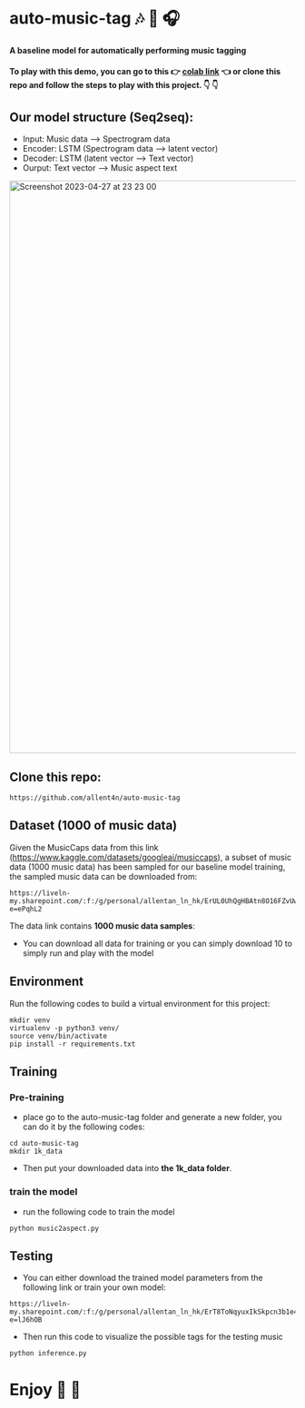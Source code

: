 # auto-music-tag :notes: :guitar: :headphones:	

#### A baseline model for automatically performing music tagging

#### To play with this demo, you can go to this :point_right: [colab link](https://colab.research.google.com/drive/10hhthqFWaMbe_oWFYN2nw12uTNYBAYgc?usp=sharing) :point_left:	or **clone this repo and follow the steps** to play with this project. :point_down:	:point_down:	

## Our model structure (Seq2seq):
* Input: Music data --> Spectrogram data
* Encoder: LSTM (Spectrogram data --> latent vector)
* Decoder: LSTM (latent vector --> Text vector)
* Ourput: Text vector --> Music aspect text

<img width="1009" alt="Screenshot 2023-04-27 at 23 23 00" src="https://user-images.githubusercontent.com/78404109/235127908-c2a570c9-5fff-4a68-8d70-11ee61907baa.png">

## Clone this repo:
``` 
https://github.com/allent4n/auto-music-tag
```

## Dataset (1000 of music data)

Given the MusicCaps data from this link (https://www.kaggle.com/datasets/googleai/musiccaps), a subset of music data (1000 music data) has been sampled for our baseline model training, the sampled music data can be downloaded from:

```
https://liveln-my.sharepoint.com/:f:/g/personal/allentan_ln_hk/ErUL0UhQgHBAtn8O16FZvUwBfoET5grtnqQnZqHYY9rN7Q?e=ePqhL2
```
The data link contains **1000 music data samples**:
* You can download all data for training or you can simply download 10 to simply run and play with the model


## Environment
Run the following codes to build a virtual environment for this project:
```
mkdir venv
virtualenv -p python3 venv/
source venv/bin/activate
pip install -r requirements.txt
```


## Training
### Pre-training 
* place go to the auto-music-tag folder and generate a new folder, you can do it by the following codes:
```
cd auto-music-tag
mkdir 1k_data
```
* Then put your downloaded data into **the 1k_data folder**.

### train the model

* run the following code to train the model
```
python music2aspect.py
```

## Testing 
* You can either download the trained model parameters from the following link or train your own model:
```
https://liveln-my.sharepoint.com/:f:/g/personal/allentan_ln_hk/ErT8ToNqyuxIkSkpcn3b1e4BB3ma9E2bD71R1hiTYLtvhw?e=lJ6hOB
```
* Then run this code to visualize the possible tags for the testing music
```
python inference.py
```
# Enjoy :hugs: :clinking_glasses:	
